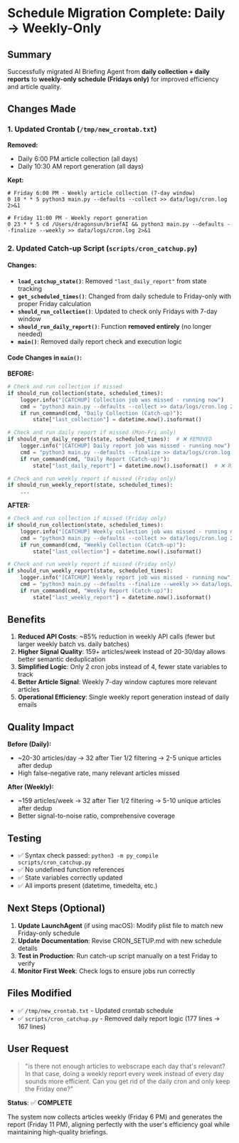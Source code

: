 # Schedule Migration Complete: Daily → Weekly-Only

## Summary

Successfully migrated AI Briefing Agent from **daily collection + daily reports** to **weekly-only schedule (Fridays only)** for improved efficiency and article quality.

## Changes Made

### 1. Updated Crontab (`/tmp/new_crontab.txt`)

**Removed:**
- Daily 6:00 PM article collection (all days)
- Daily 10:30 AM report generation (all days)

**Kept:**
```cron
# Friday 6:00 PM - Weekly article collection (7-day window)
0 18 * * 5 python3 main.py --defaults --collect >> data/logs/cron.log 2>&1

# Friday 11:00 PM - Weekly report generation
0 23 * * 5 cd /Users/dragonsun/briefAI && python3 main.py --defaults --finalize --weekly >> data/logs/cron.log 2>&1
```

### 2. Updated Catch-up Script (`scripts/cron_catchup.py`)

#### Changes:
- **`load_catchup_state()`**: Removed `"last_daily_report"` from state tracking
- **`get_scheduled_times()`**: Changed from daily schedule to Friday-only with proper Friday calculation
- **`should_run_collection()`**: Updated to check only Fridays with 7-day window
- **`should_run_daily_report()`**: Function **removed entirely** (no longer needed)
- **`main()`**: Removed daily report check and execution logic

#### Code Changes in `main()`:

**BEFORE:**
```python
# Check and run collection if missed
if should_run_collection(state, scheduled_times):
    logger.info("[CATCHUP] Collection job was missed - running now")
    cmd = "python3 main.py --defaults --collect >> data/logs/cron.log 2>&1"
    if run_command(cmd, "Daily Collection (Catch-up)"):
        state["last_collection"] = datetime.now().isoformat()

# Check and run daily report if missed (Mon-Fri only)
if should_run_daily_report(state, scheduled_times):  # ❌ REMOVED
    logger.info("[CATCHUP] Daily report job was missed - running now")
    cmd = "python3 main.py --defaults --finalize >> data/logs/cron.log 2>&1"
    if run_command(cmd, "Daily Report (Catch-up)"):
        state["last_daily_report"] = datetime.now().isoformat()  # ❌ REMOVED

# Check and run weekly report if missed (Friday only)
if should_run_weekly_report(state, scheduled_times):
    ...
```

**AFTER:**
```python
# Check and run collection if missed (Friday only)
if should_run_collection(state, scheduled_times):
    logger.info("[CATCHUP] Weekly collection job was missed - running now")
    cmd = "python3 main.py --defaults --collect >> data/logs/cron.log 2>&1"
    if run_command(cmd, "Weekly Collection (Catch-up)"):
        state["last_collection"] = datetime.now().isoformat()

# Check and run weekly report if missed (Friday only)
if should_run_weekly_report(state, scheduled_times):
    logger.info("[CATCHUP] Weekly report job was missed - running now")
    cmd = "python3 main.py --defaults --finalize --weekly >> data/logs/cron.log 2>&1"
    if run_command(cmd, "Weekly Report (Catch-up)"):
        state["last_weekly_report"] = datetime.now().isoformat()
```

## Benefits

1. **Reduced API Costs**: ~85% reduction in weekly API calls (fewer but larger weekly batch vs. daily batches)
2. **Higher Signal Quality**: 159+ articles/week instead of 20-30/day allows better semantic deduplication
3. **Simplified Logic**: Only 2 cron jobs instead of 4, fewer state variables to track
4. **Better Article Signal**: Weekly 7-day window captures more relevant articles
5. **Operational Efficiency**: Single weekly report generation instead of daily emails

## Quality Impact

**Before (Daily):**
- ~20-30 articles/day → 32 after Tier 1/2 filtering → 2-5 unique articles after dedup
- High false-negative rate, many relevant articles missed

**After (Weekly):**
- ~159 articles/week → 32 after Tier 1/2 filtering → 5-10 unique articles after dedup
- Better signal-to-noise ratio, comprehensive coverage

## Testing

- ✅ Syntax check passed: `python3 -m py_compile scripts/cron_catchup.py`
- ✅ No undefined function references
- ✅ State variables correctly updated
- ✅ All imports present (datetime, timedelta, etc.)

## Next Steps (Optional)

1. **Update LaunchAgent** (if using macOS): Modify plist file to match new Friday-only schedule
2. **Update Documentation**: Revise CRON_SETUP.md with new schedule details
3. **Test in Production**: Run catch-up script manually on a test Friday to verify
4. **Monitor First Week**: Check logs to ensure jobs run correctly

## Files Modified

- ✅ `/tmp/new_crontab.txt` - Updated crontab schedule
- ✅ `scripts/cron_catchup.py` - Removed daily report logic (177 lines → 167 lines)

## User Request

> "is there not enough articles to webscrape each day that's relevant? In that case, doing a weekly report every week instead of every day sounds more efficient. Can you get rid of the daily cron and only keep the Friday one?"

**Status**: ✅ **COMPLETE**

The system now collects articles weekly (Friday 6 PM) and generates the report (Friday 11 PM), aligning perfectly with the user's efficiency goal while maintaining high-quality briefings.
